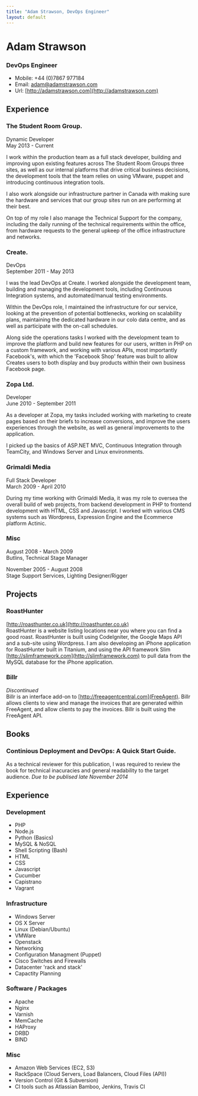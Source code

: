 ```yaml
---
title: "Adam Strawson, DevOps Engineer"
layout: default
---
```


# Adam Strawson

### DevOps Engineer


* Mobile: +44 (0)7867 977184
* Email: adam@adamstrawson.com
* Url: [http://adamstrawson.com](http://adamstrawson.com)

## Experience

### The Student Room Group.
Dynamic Developer  
May 2013 - Current  

I work within the production team as a full stack developer, building and improving upon existing features across The Student Room Groups three sites, as well as our internal platforms that drive critical business decisions, the development tools that the team relies on using VMware, puppet and introducing continuous integration tools.

I also work alongside our infrastructure partner in Canada with making sure the hardware and services that our group sites run on are performing at their best.

On top of my role I also manage the Technical Support for the company, including the daily running of the technical requirements within the office, from hardware requests to the general upkeep of the office infrastructure and networks.

### Create.
DevOps  
September 2011 - May 2013  

I was the lead DevOps at Create. I worked alongside the development team, building and managing the development tools, including Continuous Integration systems, and automated/manual testing environments.

Within the DevOps role, I maintained the infrastructure for our service, looking at the prevention of potential bottlenecks, working on scalability plans, maintaining the dedicated hardware in our colo data centre, and as well as participate with the on-call schedules.

Along side the operations tasks I worked with the development team to improve the platform and build new features for our users, written in PHP on a custom framework, and working with various APIs, most importantly Facebook's, with which the 'Facebook Shop' feature was built to allow Creates users to both display and buy products within their own business Facebook page.

### Zopa Ltd.
Developer  
June 2010 - September 2011  

As a developer at Zopa, my tasks included working with marketing to create pages based on their briefs to increase conversions, and improve the users experiences through the website, as well as general improvements to the application.

I picked up the basics of ASP.NET MVC, Continuous Integration through TeamCity, and Windows Server and Linux environments.

### Grimaldi Media
Full Stack Developer  
March 2009 - April 2010 

During my time working with Grimaldi Media, it was my role to oversea the overall build of web projects, from backend development in PHP to frontend development with HTML, CSS and Javascript. I worked with various CMS systems such as Wordpress, Expression Engine and the Ecommerce platform Actinic.

### Misc
August 2008 - March 2009  
Butlins, Technical Stage Manager

November 2005 - August 2008  
Stage Support Services, Lighting Designer/Rigger

## Projects

### RoastHunter
[http://roasthunter.co.uk](http://roasthunter.co.uk)  
RoastHunter is a website listing locations near you where you can find a good roast. RoastHunter is built using CodeIgniter, the Google Maps API and a sub-site using Wordpress. I am also developing an iPhone application for RoastHunter built in Titanium, and using the API framework Slim [http://slimframework.com](http://slimframework.com) to pull data from the MySQL database for the iPhone application.

### Billr
*Discontinued*  
Billr is an interface add-on to [http://freeagentcentral.com](FreeAgent). Billr allows clients to view and manage the invoices that are generated within FreeAgent, and allow clients to pay the invoices. Billr is built using the FreeAgent API.

## Books

### Continious Deployment and DevOps: A Quick Start Guide.
As a technical reviewer for this publication, I was required to review the book for technical inacuracies and general readability to the target audience. *Due to be publised late November 2014*

## Experience

### Development

* PHP
* Node.js
* Python (Basics)
* MySQL & NoSQL
* Shell Scripting (Bash)
* HTML
* CSS
* Javascript
* Cucumber
* Capistrano
* Vagrant

### Infrastructure

* Windows Server
* OS X Server
* Linux (Debian/Ubuntu)
* VMWare
* Openstack
* Networking
* Configuration Managment (Puppet)
* Cisco Switches and Firewalls
* Datacenter 'rack and stack'
* Capactity Planning

### Software / Packages

* Apache
* Nginx
* Varnish
* MemCache
* HAProxy
* DRBD
* BIND

### Misc

* Amazon Web Services (EC2, S3)
* RackSpace (Cloud Servers, Load Balancers, Cloud Files (API))
* Version Control (Git & Subversion)
* CI tools such as Atlassian Bamboo, Jenkins, Travis CI 
